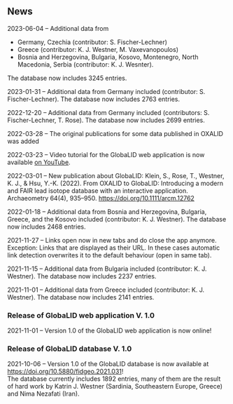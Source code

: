 ## News

2023-06-04 – Additional data from

-   Germany, Czechia (contributor: S. Fischer-Lechner)
-   Greece (contributor: K. J. Westner, M. Vaxevanopoulos)
-   Bosnia and Herzegovina, Bulgaria, Kosovo, Montenegro, North
    Macedonia, Serbia (contributor: K. J. Wesnter).

The database now includes 3245 entries.

2023-01-31 – Additional data from Germany included (contributor: S.
Fischer-Lechner). The database now includes 2763 entries.

2022-12-20 – Additional data from Germany included (contributors: S.
Fischer-Lechner, T. Rose). The database now includes 2699 entries.

2022-03-28 – The original publications for some data published in OXALID
was added

2022-03-23 – Video tutorial for the GlobaLID web application is now
available
<a href="https://www.youtube.com/watch?v=qwKStMc-068" target="_blank">on
YouTube</a>.

2022-03-01 – New publication about GlobaLID: Klein, S., Rose, T.,
Westner, K. J., & Hsu, Y.-K. (2022). From OXALID to GlobaLID:
Introducing a modern and FAIR lead isotope database with an interactive
application. Archaeometry 64(4), 935–950.
<a href="https://doi.org/10.1111/arcm.12762" target="_blank">https://doi.org/10.1111/arcm.12762</a>

2022-01-18 – Additional data from Bosnia and Herzegovina, Bulgaria,
Greece, and the Kosovo included (contributor: K. J. Westner). The
database now includes 2468 entries.

2021-11-27 – Links open now in new tabs and do close the app anymore.
Exception: Links that are displayed as their URL. In these cases
automatic link detection overwrites it to the default behaviour (open in
same tab).

2021-11-15 – Additional data from Bulgaria included (contributor: K. J.
Westner). The database now includes 2237 entries.

2021-11-01 – Additional data from Greece included (contributor: K. J.
Westner). The database now includes 2141 entries.

### Release of GlobaLID web application V. 1.0

2021-11-01 – Version 1.0 of the GlobaLID web application is now online!

### Release of GlobaLID database V. 1.0

2021-10-06 – Version 1.0 of the GlobaLID database is now available at
<a href="https://doi.org/10.5880/fidgeo.2021.031"
target="_blank">https://doi.org/10.5880/fidgeo.2021.031</a>!  
The database currently includes 1892 entries, many of them are the
result of hard work by Katrin J. Westner (Sardinia, Southeastern Europe,
Greece) and Nima Nezafati (Iran).

